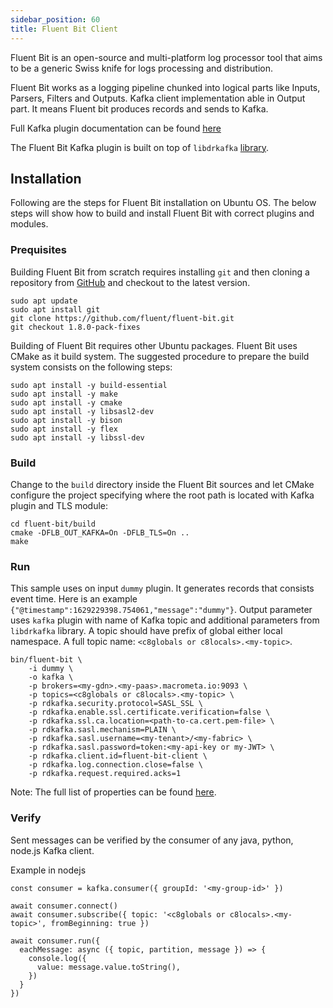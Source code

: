 ```yaml
---
sidebar_position: 60
title: Fluent Bit Client
---
```


Fluent Bit is an open-source and multi-platform log processor tool that aims to be a generic Swiss knife for logs processing and distribution.

Fluent Bit works as a logging pipeline chunked into logical parts like Inputs, Parsers, Filters and Outputs. Kafka client implementation able in Output part. It means Fluent bit produces records and sends to Kafka.

Full Kafka plugin documentation can be found [here](https://docs.fluentbit.io/manual/pipeline/outputs/kafka)

The Fluent Bit Kafka plugin is built on top of `libdrkafka` [library](https://github.com/edenhill/librdkafka/).

## Installation

Following are the steps for Fluent Bit installation on Ubuntu OS. The below steps will show how to build and install Fluent Bit with correct plugins and modules.

### Prequisites

Building Fluent Bit from scratch requires installing `git` and then cloning a repository from [GitHub](https://github.com/fluent/fluent-bit) and checkout to the latest version.

```
sudo apt update
sudo apt install git
git clone https://github.com/fluent/fluent-bit.git
git checkout 1.8.0-pack-fixes
```

Building of Fluent Bit requires other Ubuntu packages.
Fluent Bit uses CMake as it build system. The suggested procedure to prepare the build system consists on the following steps:

```
sudo apt install -y build-essential
sudo apt install -y make
sudo apt install -y cmake
sudo apt install -y libsasl2-dev
sudo apt install -y bison
sudo apt install -y flex
sudo apt install -y libssl-dev
```


### Build

Change to the `build` directory inside the Fluent Bit sources and let CMake configure the project specifying where the root path is located with Kafka plugin and TLS module:

```
cd fluent-bit/build
cmake -DFLB_OUT_KAFKA=On -DFLB_TLS=On ..
make
```

### Run

This sample uses on input `dummy` plugin. It generates records that consists event time. Here is an example `{"@timestamp":1629229398.754061,"message":"dummy"}`.
Output parameter uses `kafka` plugin with name of Kafka topic and additional parameters from `libdrkafka` library.
A topic should have prefix of global either local namespace. A full topic name: `<c8globals or c8locals>.<my-topic>`.

```
bin/fluent-bit \
    -i dummy \
    -o kafka \
    -p brokers=<my-gdn>.<my-paas>.macrometa.io:9093 \
    -p topics=<c8globals or c8locals>.<my-topic> \
    -p rdkafka.security.protocol=SASL_SSL \
    -p rdkafka.enable.ssl.certificate.verification=false \
    -p rdkafka.ssl.ca.location=<path-to-ca.cert.pem-file> \
    -p rdkafka.sasl.mechanism=PLAIN \
    -p rdkafka.sasl.username=<my-tenant>/<my-fabric> \
    -p rdkafka.sasl.password=token:<my-api-key or my-JWT> \
    -p rdkafka.client.id=fluent-bit-client \
    -p rdkafka.log.connection.close=false \
    -p rdkafka.request.required.acks=1
```

Note: The full list of properties can be found [here](https://github.com/edenhill/librdkafka/blob/master/CONFIGURATION).

### Verify

Sent messages can be verified by the consumer of any java, python, node.js Kafka client.

Example in nodejs

```node
const consumer = kafka.consumer({ groupId: '<my-group-id>' })

await consumer.connect()
await consumer.subscribe({ topic: '<c8globals or c8locals>.<my-topic>', fromBeginning: true })

await consumer.run({
  eachMessage: async ({ topic, partition, message }) => {
    console.log({
      value: message.value.toString(),
    })
  }
})
```
